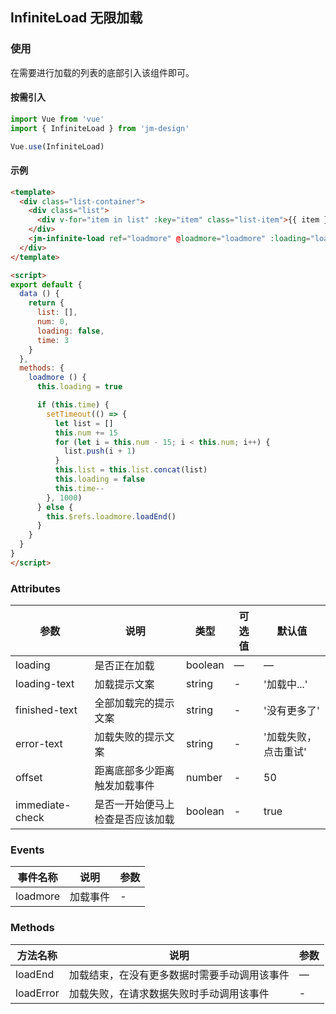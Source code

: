 ## InfiniteLoad 无限加载

### 使用

在需要进行加载的列表的底部引入该组件即可。

#### 按需引入

```javascript
import Vue from 'vue'
import { InfiniteLoad } from 'jm-design'

Vue.use(InfiniteLoad)
```

#### 示例

```html
<template>
  <div class="list-container">
    <div class="list">
      <div v-for="item in list" :key="item" class="list-item">{{ item }}</div>
    </div>
    <jm-infinite-load ref="loadmore" @loadmore="loadmore" :loading="loading" />
  </div>
</template>

<script>
export default {
  data () {
    return {
      list: [],
      num: 0,
      loading: false,
      time: 3
    }
  },
  methods: {
    loadmore () {
      this.loading = true

      if (this.time) {
        setTimeout(() => {
          let list = []
          this.num += 15
          for (let i = this.num - 15; i < this.num; i++) {
            list.push(i + 1)
          }
          this.list = this.list.concat(list)
          this.loading = false
          this.time--
        }, 1000)
      } else {
        this.$refs.loadmore.loadEnd()
      }
    }
  }
}
</script>
```

### Attributes
| 参数      | 说明                                 | 类型      | 可选值       | 默认值   |
|---------- |------------------------------------ |---------- |------------- |-------- |
| loading      |	是否正在加载                |	boolean    |	—           |	—       |
| loading-text    | 加载提示文案                      |	string    |	-         |	'加载中...' |
| finished-text      | 全部加载完的提示文案                  | string | - | '没有更多了' |
| error-text  | 加载失败的提示文案                  | string | - | '加载失败，点击重试' |
| offset       | 距离底部多少距离触发加载事件        | number | - | 50 |
| immediate-check       | 是否一开始便马上检查是否应该加载  | boolean | - | true |

### Events

| 事件名称      | 说明                                 | 参数     |
|------------- |------------------------------------ |--------- |
| loadmore        | 加载事件                    | -       |

### Methods

| 方法名称      | 说明       | 参数   |
|------------- |----------- |---------  |
| loadEnd      | 加载结束，在没有更多数据时需要手动调用该事件 | —  |
| loadError    | 加载失败，在请求数据失败时手动调用该事件 | -  |

